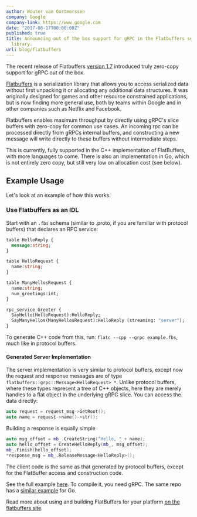 ```yaml
---
author: Wouter van Oortmerssen
company: Google
company-link: https://www.google.com
date: "2017-08-17T00:00:00Z"
published: true
title: Announcing out of the box support for gRPC in the Flatbuffers serialization
  library.
url: blog/flatbuffers
---
```


The recent release of Flatbuffers [version 1.7](https://github.com/google/flatbuffers/releases) introduced truly zero-copy support for gRPC out of the box. 

[Flatbuffers](https://google.github.io/flatbuffers/) is a serialization library that allows you to access serialized data without first unpacking it or allocating any 
additional data structures. It was originally designed for games and other resource constrained applications, but is now finding more general use, both by teams within Google and in other companies such as Netflix and Facebook.

<!--more-->

Flatbuffers enables maximum throughput by directly using gRPC's slice buffers with zero-copy for common use cases. An incoming rpc can be processed directly from gRPCs internal buffers, and constructing a new message will write directly to these buffers without intermediate steps.

This is currently, fully supported in the C++ implementation of FlatBuffers, with more languages to come. There is also an implementation in Go, which is not entirely zero copy, but still very low on allocation cost (see below).


## Example Usage
Let's look at an example of how this works. 

### Use Flatbuffers as an IDL
Start with an `.fbs` schema (similar to .proto, if you are familiar with protocol buffers) that declares an RPC service: 

```proto
table HelloReply {
  message:string;
}

table HelloRequest {
  name:string;
}

table ManyHellosRequest {
  name:string;
  num_greetings:int;
}

rpc_service Greeter {
  SayHello(HelloRequest):HelloReply;
  SayManyHellos(ManyHellosRequest):HelloReply (streaming: "server");
}
```

To generate C++ code from this, run: `flatc --cpp --grpc example.fbs`, much like in protocol buffers.

#### Generated Server Implementation
The server implementation is very similar to protocol buffers, except now the request and response messages are of type `flatbuffers::grpc::Message<HelloRequest> *`. 
Unlike protocol buffers, where these types represent a tree of C++ objects, here they are merely handles to a flat object in the underlying gRPC slice. You can access the data directly:

```cpp
auto request = request_msg->GetRoot();
auto name = request->name()->str();
```

Building a response is equally simple
```cpp
auto msg_offset = mb_.CreateString("Hello, " + name);
auto hello_offset = CreateHelloReply(mb_, msg_offset);
mb_.Finish(hello_offset);
*response_msg = mb_.ReleaseMessage<HelloReply>();
```

The client code is the same as that generated by protocol buffers, except for the FlatBuffer access and construction code.


See the full example [here](https://github.com/google/flatbuffers/tree/master/grpc/samples/greeter). To compile it, you need gRPC. 
The same repo has a [similar example](https://github.com/google/flatbuffers/blob/master/grpc/tests/go_test.go) for Go.

Read more about using and building FlatBuffers for your platform [on the flatbuffers site](https://google.github.io/flatbuffers/).
